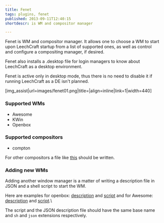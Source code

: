 ```yaml
---
title: Fenet
tags: plugins, fenet
published: 2013-09-11T12:40:15
shortdescr: is WM and compositor manager

---
```


Fenet is WM and compositor manager. It allows one to choose a WM to
start upon LeechCraft startup from a list of supported ones, as well as
control and configure a compositing manager, if desired.

Fenet also installs a .desktop file for login managers to know about
LeechCraft as a desktop environment.

Fenet is active only in desktop mode, thus there is no need to disable
it if running LeechCraft as a DE isn't planned.

\[img\_assist|url=images/fenet01.png|title=|align=inline|link=1|width=440\]

### Supported WMs

- Awesome
- KWin
- Openbox

### Supported compositors

- compton

For other compositors a file like
[this](https://github.com/0xd34df00d/leechcraft/blob/master/src/plugins/fenet/share/fenet/compositing/compton.json)
should be written.

### Adding new WMs

Adding another window manager is a matter of writing a description file
in JSON and a shell script to start the WM.

Here are examples for openbox:
[description](https://github.com/0xd34df00d/leechcraft/blob/master/src/plugins/fenet/share/fenet/wms/openbox.json)
and
[script](https://github.com/0xd34df00d/leechcraft/blob/master/src/plugins/fenet/share/fenet/wms/openbox.sh)
and for Awesome:
[description](https://github.com/0xd34df00d/leechcraft/blob/master/src/plugins/fenet/share/fenet/wms/awesome.json)
and
[script](https://github.com/0xd34df00d/leechcraft/blob/master/src/plugins/fenet/share/fenet/wms/awesome.sh).\

The script and the JSON description file should have the same base name
and `sh` and `json` extensions respectively.
